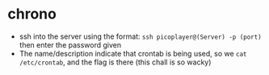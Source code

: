 # chrono
- ssh into the server using the format: `ssh picoplayer@(Server) -p (port)` then enter the password given
- The name/description indicate that crontab is being used, so we `cat /etc/crontab`, and the flag is there
(this chall is so wacky)